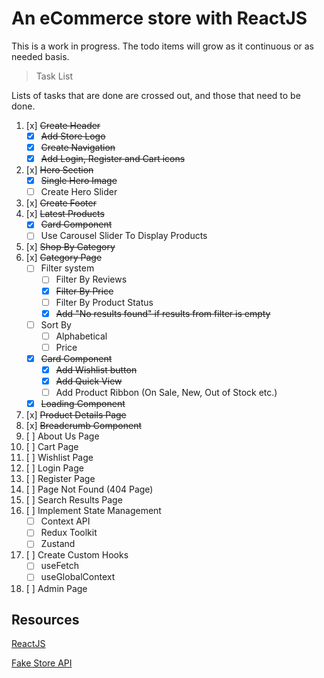 # An eCommerce store with ReactJS

This is a work in progress. The todo items will grow as it continuous or as needed basis.

> Task List

Lists of tasks that are done are crossed out, and those that need to be done.

1. [x] ~~Create Header~~
   - [x] ~~Add Store Logo~~
   - [x] ~~Create Navigation~~
   - [x] ~~Add Login, Register and Cart icons~~
2. [x] ~~Hero Section~~
   - [x] ~~Single Hero Image~~
   - [ ] Create Hero Slider
3. [x] ~~Create Footer~~
4. [x] ~~Latest Products~~
   - [x] ~~Card Component~~
   - [ ] Use Carousel Slider To Display Products
5. [x] ~~Shop By Category~~
6. [x] ~~Category Page~~
   - [ ] Filter system
     - [ ] Filter By Reviews
     - [x] ~~Filter By Price~~
     - [ ] Filter By Product Status
     - [x] ~~Add "No results found" if results from filter is empty~~
   - [ ] Sort By
     - [ ] Alphabetical
     - [ ] Price
   - [x] ~~Card Component~~
     - [x] ~~Add Wishlist button~~
     - [x] ~~Add Quick View~~
     - [ ] Add Product Ribbon (On Sale, New, Out of Stock etc.)
   - [x] ~~Loading Component~~
7. [x] ~~Product Details Page~~
8. [x] ~~Breadcrumb Component~~
9. [ ] About Us Page
10. [ ] Cart Page
11. [ ] Wishlist Page
12. [ ] Login Page
13. [ ] Register Page
14. [ ] Page Not Found (404 Page)
15. [ ] Search Results Page
16. [ ] Implement State Management
    - [ ] Context API
    - [ ] Redux Toolkit
    - [ ] Zustand
17. [ ] Create Custom Hooks
    - [ ] useFetch
    - [ ] useGlobalContext
18. [ ] Admin Page

## Resources

[ReactJS](https://react.dev/)

[Fake Store API](https://fakestoreapi.com/)
